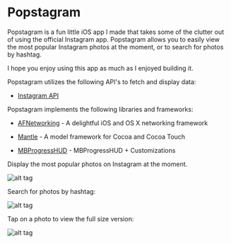 Popstagram
==========
Popstagram is a fun little iOS app I made that takes some of the clutter out of using the official Instagram app. Popstagram allows you to easily view the most popular Instagram photos at the moment, or to search for photos by hashtag.

I hope you enjoy using this app as much as I enjoyed building it.

Popstagram utilizes the following API's to fetch and display data:
- [Instagram API](http://instagram.com/developer/)

Popstagram implements the following libraries and frameworks:

- [AFNetworking](https://github.com/AFNetworking/AFNetworking) - A delightful iOS and OS X networking framework

- [Mantle](https://github.com/Mantle/Mantle) - A model framework for Cocoa and Cocoa Touch

- [MBProgressHUD](https://github.com/jdg/MBProgressHUD) - MBProgressHUD + Customizations

Display the most popular photos on Instagram at the moment.

![alt tag](https://s5.mzstatic.com/us/r30/Purple1/v4/15/1e/6f/151e6f49-93af-044b-cee4-15653711f615/mzl.sipscrey.png?downloadKey=1410407282_9a93a70154ed3db528d7e200f309ce34)

Search for photos by hashtag:

![alt tag](https://s3.mzstatic.com/us/r30/Purple3/v4/14/69/6d/14696df7-56fa-8ce1-da27-2e5c9027e0bf/mzl.nmmbbxdr.png?downloadKey=1410407282_0311eaf78a21fedf8ae2bce99f667b68)

Tap on a photo to view the full size version:

![alt tag](https://s4.mzstatic.com/us/r30/Purple3/v4/d0/31/89/d0318935-bda2-0034-2b77-8fda6d1bb60f/mzl.ojmsqxzq.png?downloadKey=1410407282_1ac640a9c7dfe78a81c1d038bbc3dc47)
